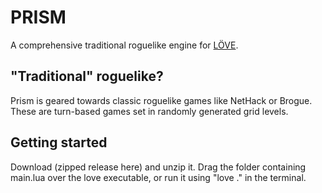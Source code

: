 # PRISM

A comprehensive traditional roguelike engine for [LÖVE](https://love2d.org/).

## "Traditional" roguelike?

Prism is geared towards classic roguelike games like NetHack or Brogue. These
are turn-based games set in randomly generated grid levels.

## Getting started

Download (zipped release here) and unzip it. Drag the folder containing main.lua over the love executable, or run
it using "love ." in the terminal.